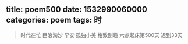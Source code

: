 title: poem500
date: 1532990060000
categories: poem
tags: 时
---
> 时代在忙
巨浪淘沙
早安
孤独小美
格致别趣
六点起床第500天 迟到33天